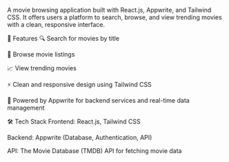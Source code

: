 A movie browsing application built with React.js, Appwrite, and Tailwind CSS. It offers users a platform to search, browse, and view trending movies with a clean, responsive interface.

📌 Features
🔍 Search for movies by title

🎥 Browse movie listings

📈 View trending movies

⚡ Clean and responsive design using Tailwind CSS

📡 Powered by Appwrite for backend services and real-time data management

🛠️ Tech Stack
Frontend: React.js, Tailwind CSS

Backend: Appwrite (Database, Authentication, API)

API: The Movie Database (TMDB) API for fetching movie data
